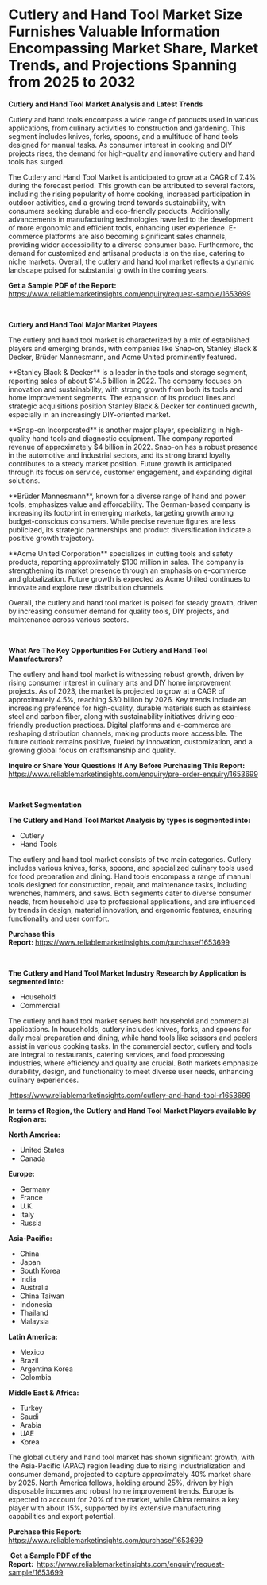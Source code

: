 <p><h1>Cutlery and Hand Tool Market Size Furnishes Valuable Information Encompassing Market Share, Market Trends, and Projections Spanning from 2025 to 2032</h1></p><p><strong>Cutlery and Hand Tool Market Analysis and Latest Trends</strong></p>
<p><p>Cutlery and hand tools encompass a wide range of products used in various applications, from culinary activities to construction and gardening. This segment includes knives, forks, spoons, and a multitude of hand tools designed for manual tasks. As consumer interest in cooking and DIY projects rises, the demand for high-quality and innovative cutlery and hand tools has surged.</p><p>The Cutlery and Hand Tool Market is anticipated to grow at a CAGR of 7.4% during the forecast period. This growth can be attributed to several factors, including the rising popularity of home cooking, increased participation in outdoor activities, and a growing trend towards sustainability, with consumers seeking durable and eco-friendly products. Additionally, advancements in manufacturing technologies have led to the development of more ergonomic and efficient tools, enhancing user experience. E-commerce platforms are also becoming significant sales channels, providing wider accessibility to a diverse consumer base. Furthermore, the demand for customized and artisanal products is on the rise, catering to niche markets. Overall, the cutlery and hand tool market reflects a dynamic landscape poised for substantial growth in the coming years.</p></p>
<p><strong>Get a Sample PDF of the Report:&nbsp;</strong> <a href="https://www.reliablemarketinsights.com/enquiry/request-sample/1653699?utm_campaign=2204&utm_medium=2&utm_source=Github&utm_content=ia&utm_term=18042025&utm_id=cutlery-and-hand-tool">https://www.reliablemarketinsights.com/enquiry/request-sample/1653699</a></p>
<p>&nbsp;</p>
<p><strong>Cutlery and Hand Tool Major Market Players</strong></p>
<p><p>The cutlery and hand tool market is characterized by a mix of established players and emerging brands, with companies like Snap-on, Stanley Black & Decker, Brüder Mannesmann, and Acme United prominently featured.</p><p>**Stanley Black & Decker** is a leader in the tools and storage segment, reporting sales of about $14.5 billion in 2022. The company focuses on innovation and sustainability, with strong growth from both its tools and home improvement segments. The expansion of its product lines and strategic acquisitions position Stanley Black & Decker for continued growth, especially in an increasingly DIY-oriented market.</p><p>**Snap-on Incorporated** is another major player, specializing in high-quality hand tools and diagnostic equipment. The company reported revenue of approximately $4 billion in 2022. Snap-on has a robust presence in the automotive and industrial sectors, and its strong brand loyalty contributes to a steady market position. Future growth is anticipated through its focus on service, customer engagement, and expanding digital solutions.</p><p>**Brüder Mannesmann**, known for a diverse range of hand and power tools, emphasizes value and affordability. The German-based company is increasing its footprint in emerging markets, targeting growth among budget-conscious consumers. While precise revenue figures are less publicized, its strategic partnerships and product diversification indicate a positive growth trajectory.</p><p>**Acme United Corporation** specializes in cutting tools and safety products, reporting approximately $100 million in sales. The company is strengthening its market presence through an emphasis on e-commerce and globalization. Future growth is expected as Acme United continues to innovate and explore new distribution channels.</p><p>Overall, the cutlery and hand tool market is poised for steady growth, driven by increasing consumer demand for quality tools, DIY projects, and maintenance across various sectors.</p></p>
<p>&nbsp;</p>
<p><strong>What Are The Key Opportunities For Cutlery and Hand Tool Manufacturers?</strong></p>
<p><p>The cutlery and hand tool market is witnessing robust growth, driven by rising consumer interest in culinary arts and DIY home improvement projects. As of 2023, the market is projected to grow at a CAGR of approximately 4.5%, reaching $30 billion by 2026. Key trends include an increasing preference for high-quality, durable materials such as stainless steel and carbon fiber, along with sustainability initiatives driving eco-friendly production practices. Digital platforms and e-commerce are reshaping distribution channels, making products more accessible. The future outlook remains positive, fueled by innovation, customization, and a growing global focus on craftsmanship and quality.</p></p>
<p><strong>Inquire or Share Your Questions If Any Before Purchasing This Report:</strong> <a href="https://www.reliablemarketinsights.com/enquiry/pre-order-enquiry/1653699?utm_campaign=2204&utm_medium=2&utm_source=Github&utm_content=ia&utm_term=18042025&utm_id=cutlery-and-hand-tool">https://www.reliablemarketinsights.com/enquiry/pre-order-enquiry/1653699</a></p>
<p>&nbsp;</p>
<p><strong>Market Segmentation</strong></p>
<p><strong>The Cutlery and Hand Tool Market Analysis by types is segmented into:</strong></p>
<p><ul><li>Cutlery</li><li>Hand Tools</li></ul></p>
<p><p>The cutlery and hand tool market consists of two main categories. Cutlery includes various knives, forks, spoons, and specialized culinary tools used for food preparation and dining. Hand tools encompass a range of manual tools designed for construction, repair, and maintenance tasks, including wrenches, hammers, and saws. Both segments cater to diverse consumer needs, from household use to professional applications, and are influenced by trends in design, material innovation, and ergonomic features, ensuring functionality and user comfort.</p></p>
<p><strong>Purchase this Report:&nbsp;</strong><a href="https://www.reliablemarketinsights.com/purchase/1653699?utm_campaign=2204&utm_medium=2&utm_source=Github&utm_content=ia&utm_term=18042025&utm_id=cutlery-and-hand-tool">https://www.reliablemarketinsights.com/purchase/1653699</a></p>
<p>&nbsp;</p>
<p><strong>The Cutlery and Hand Tool Market Industry Research by Application is segmented into:</strong></p>
<p><ul><li>Household</li><li>Commercial</li></ul></p>
<p><p>The cutlery and hand tool market serves both household and commercial applications. In households, cutlery includes knives, forks, and spoons for daily meal preparation and dining, while hand tools like scissors and peelers assist in various cooking tasks. In the commercial sector, cutlery and tools are integral to restaurants, catering services, and food processing industries, where efficiency and quality are crucial. Both markets emphasize durability, design, and functionality to meet diverse user needs, enhancing culinary experiences.</p></p>
<p><a href="https://www.reliablemarketinsights.com/cutlery-and-hand-tool-r1653699?utm_campaign=2204&utm_medium=2&utm_source=Github&utm_content=ia&utm_term=18042025&utm_id=cutlery-and-hand-tool">&nbsp;https://www.reliablemarketinsights.com/cutlery-and-hand-tool-r1653699</a></p>
<p><strong>In terms of Region, the Cutlery and Hand Tool Market Players available by Region are:</strong></p>
<p>
    <p> <strong> North America: </strong>
        <ul>
            <li>United States</li>
            <li>Canada</li>
        </ul>
        </p> 
    <p> <strong> Europe: </strong>
        <ul>
            <li>Germany</li>
            <li>France</li>
            <li>U.K.</li>
            <li>Italy</li>
            <li>Russia</li>
        </ul>
        </p> 
    <p> <strong> Asia-Pacific: </strong>
        <ul>
            <li>China</li>
            <li>Japan</li>
            <li>South Korea</li>
            <li>India</li>
            <li>Australia</li>
            <li>China Taiwan</li>
            <li>Indonesia</li>
            <li>Thailand</li>
            <li>Malaysia</li>
        </ul>
        </p> 
    <p> <strong> Latin America: </strong>
        <ul>
            <li>Mexico</li>
            <li>Brazil</li>
            <li>Argentina Korea</li>
            <li>Colombia</li>
        </ul>
        </p> 
    <p> <strong> Middle East & Africa: </strong>
        <ul>
            <li>Turkey</li>
            <li>Saudi</li>
            <li>Arabia</li>
            <li>UAE</li>
            <li>Korea</li>
        </ul>
    </p>
    </p>
<p><p>The global cutlery and hand tool market has shown significant growth, with the Asia-Pacific (APAC) region leading due to rising industrialization and consumer demand, projected to capture approximately 40% market share by 2025. North America follows, holding around 25%, driven by high disposable incomes and robust home improvement trends. Europe is expected to account for 20% of the market, while China remains a key player with about 15%, supported by its extensive manufacturing capabilities and export potential.</p></p>
<p><strong>Purchase this Report: </strong><a href="https://www.reliablemarketinsights.com/purchase/1653699?utm_campaign=2204&utm_medium=2&utm_source=Github&utm_content=ia&utm_term=18042025&utm_id=cutlery-and-hand-tool">https://www.reliablemarketinsights.com/purchase/1653699</a></p>
<p>&nbsp;<strong>Get a Sample PDF of the Report:&nbsp;&nbsp;</strong><a href="https://www.reliablemarketinsights.com/enquiry/request-sample/1653699?utm_campaign=2204&utm_medium=2&utm_source=Github&utm_content=ia&utm_term=18042025&utm_id=cutlery-and-hand-tool">https://www.reliablemarketinsights.com/enquiry/request-sample/1653699</a></p>
<p><strong></strong></p>
<p><p></p><p></p><p></p></p>